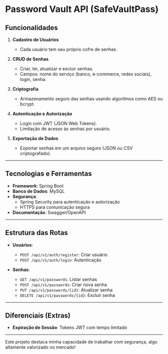 # Password Vault API (SafeVaultPass)  

## Funcionalidades  
1. **Cadastro de Usuários**  
   - Cada usuário tem seu próprio cofre de senhas.

2. **CRUD de Senhas**  
   - Criar, ler, atualizar e excluir senhas.  
   - Campos: nome do serviço (banco, e-commerce, redes sociais), login, senha.

3. **Criptografia**  
   - Armazenamento seguro das senhas usando algoritmos como AES ou bcrypt.

4. **Autenticação e Autorização**  
   - Login com JWT (JSON Web Tokens).  
   - Limitação de acesso às senhas por usuário.

5. **Exportação de Dados**  
   - Exportar senhas em um arquivo seguro (JSON ou CSV criptografado).

---

## Tecnologias e Ferramentas  
- **Framework**: Spring Boot  
- **Banco de Dados**: MySQL
- **Segurança**:  
  - Spring Security para autenticação e autorização  
  - HTTPS para comunicação segura  
- **Documentação**: Swagger/OpenAPI  

---

## Estrutura das Rotas  
- **Usuários**:  
  - `POST /api/v1/auth/register`: Criar usuário  
  - `POST /api/v1/auth/login`: Autenticação  

- **Senhas**:  
  - `GET /api/v1/passwords`: Listar senhas  
  - `POST /api/v1/passwords`: Criar nova senha  
  - `PUT /api/v1/passwords/{id}`: Atualizar senha  
  - `DELETE /api/v1/passwords/{id}`: Excluir senha  

---

## Diferenciais (Extras)  
- **Expiração de Sessão**: Tokens JWT com tempo limitado  

---

Este projeto destaca minha capacidade de trabalhar com segurança, algo altamente valorizado no mercado!
